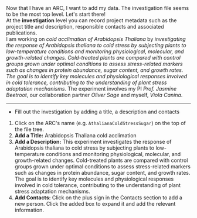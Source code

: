 

<div class="space-y-2">
    <Viola>
    Now that I have an ARC, I want to add my data. The investigation file seems to be the most top level. Let's start there!
    </Viola>
    <div>
        At the <b>investigation</b> level you can record project metadata such as the project title and description, responsible contacts and associated publications.
    </div>
    <Viola>
    I am working on <i>cold acclimation of Arabidopsis Thaliana</i> by <i>investigating the response of Arabidopsis thaliana to cold stress by subjecting plants to low-temperature conditions and monitoring physiological, molecular, and growth-related changes. Cold-treated plants are compared with control groups grown under optimal conditions to assess stress-related markers such as changes in protein abundance, sugar content, and growth rates. The goal is to identify key molecules and physiological responses involved in cold tolerance, contributing to the understanding of plant stress adaptation mechanisms</i>. The experiment involves my PI <i>Prof. Jasmine Beetroot</i>, our collaboration partner <i>Oliver Sage</i> and myself, <i>Viola Canina</i>.
    </Viola>
</div>

---

<AdmonitionType type="task">

- Fill out the investigation by adding a title, a description and contacts

</AdmonitionType>

<Solution>

1. Click on the ARC's name (e.g. `AthalianaColdStressSugar`) on the top of the file tree.
1. **Add a Title:** Arabidopsis Thaliana cold acclimation
1. **Add a Description:** This experiment investigates the response of Arabidopsis thaliana to cold stress by subjecting plants to low-temperature conditions and monitoring physiological, molecular, and growth-related changes. Cold-treated plants are compared with control groups grown under optimal conditions to assess stress-related markers such as changes in protein abundance, sugar content, and growth rates. The goal is to identify key molecules and physiological responses involved in cold tolerance, contributing to the understanding of plant stress adaptation mechanisms.
1. **Add Contacts:** Click on the plus sign in the Contacts section to add a new person. Click the added box to expand it and add the relevant information.

</Solution>